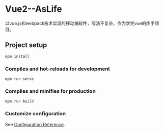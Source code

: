 # Vue2--AsLife

以vue.js和webpack技术实现的移动端软件，写法不复杂，作为学完vue的练手项目。

## Project setup

```
npm install
```

### Compiles and hot-reloads for development

```
npm run serve
```

### Compiles and minifies for production

```
npm run build
```

### Customize configuration

See [Configuration Reference](https://cli.vuejs.org/config/).
